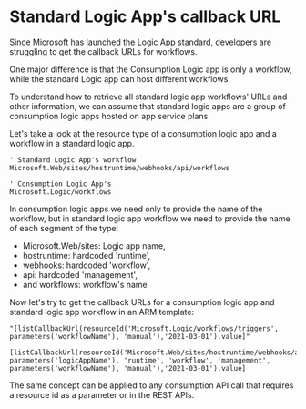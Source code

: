 
# Standard Logic App's callback URL

Since Microsoft has launched the Logic App standard, developers are struggling to get the callback URLs for workflows. 

One major difference is that the Consumption Logic app is only a workflow, while the standard Logic app can host different workflows.

To understand how to retrieve all standard logic app workflows' URLs and other information, we can assume that standard logic apps are a group of consumption logic apps hosted on app service plans.

Let's take a look at the resource type of a consumption logic app and a workflow in a standard logic app.

    ' Standard Logic App's workflow
    Microsoft.Web/sites/hostruntime/webhooks/api/workflows

    ' Consumption Logic App's
    Microsoft.Logic/workflows

In consumption logic apps we need only to provide the name of the workflow, but in standard logic app workflow we need to provide the name of each segment of the type:

 - Microsoft.Web/sites: Logic app name, 
 - hostruntime: hardcoded 'runtime',
 - webhooks: hardcoded 'workflow', 
 - api: hardcoded 'management', 
 - and workflows: workflow's name

Now let's try to get the callback URLs for a consumption logic app and standard logic app workflow in an ARM template:

```
"[listCallbackUrl(resourceId('Microsoft.Logic/workflows/triggers', parameters('workflowName'), 'manual'),'2021-03-01').value]"
```
```
[listCallbackUrl(resourceId('Microsoft.Web/sites/hostruntime/webhooks/api/workflows/triggers', parameters('logicAppName'), 'runtime', 'workflow', 'management', parameters('workflowName'), 'manual'),'2021-03-01').value]
```
The same concept can be applied to any consumption API call that requires a resource id as a parameter or in the REST APIs.

